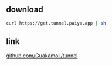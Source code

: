 ## download

```bash
curl https://get.tunnel.paiya.app | sh
```

## link

[github.com/Guakamoli/tunnel](https://github.com/Guakamoli/tunnel)
